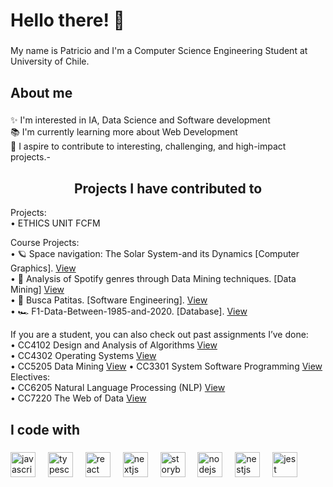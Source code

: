 <h1 align="left">Hello there! 👋 </h1>

###

<p align="left">My name is Patricio and I'm a Computer Science Engineering Student at University of Chile.</p>

###

<h2 align="left">About me</h2>

###

<p align="left">✨ I'm interested in IA, Data Science and Software development <br>📚 I'm currently learning more about Web Development<br>🎯 I aspire to contribute to interesting, challenging, and high-impact projects.-</p>

###
<h2 align="center"> Projects I have contributed to </h2>
Projects: <br>
&#8226; ETHICS UNIT FCFM

Course Projects: <br>
&#8226; 🪐 Space navigation: The Solar System-and its Dynamics [Computer Graphics]. [View](https://github.com/patricioespinozaa/CC3501-Computer-Graphics-Space-Navigation-The-Solar-System-and-Its-Dynamics) <br>
&#8226; 🎵 Analysis of Spotify genres through Data Mining techniques. [Data Mining] [View](https://github.com/patricioespinozaa/CC5205-Proyecto-Mineria-de-datos) <br>
&#8226; 🐾 Busca Patitas. [Software Engineering]. [View](https://github.com/patricioespinozaa/CC4401-Software-Engineering-Proyecto-Busca-Patitas) <br>
&#8226; 🏎️ F1-Data-Between-1985-and-2020. [Database]. [View](https://github.com/patricioespinozaa/CC3201-Database-Project-F1-Data-Between-1985-and-2020) <br>
 
If you are a student, you can also check out past assignments I’ve done: <br>
&#8226; CC4102 Design and Analysis of Algorithms [View](https://github.com/patricioespinozaa/CC4102-Design-and-Analysis-of-Algorithms) <br> 
&#8226; CC4302 Operating Systems [View](https://github.com/patricioespinozaa/CC4302-Operating-Systems) <br>
&#8226; CC5205 Data Mining [View](https://github.com/patricioespinozaa/CC5205-Data-Mining)
&#8226; CC3301 System Software Programming [View](https://github.com/patricioespinozaa/CC3301-System-Software-Programming) <br>
Electives: <br>
&#8226; CC6205 Natural Language Processing (NLP) [View](https://github.com/patricioespinozaa/CC6205-Natural-Language-Processing) <br>
&#8226; CC7220 The Web of Data [View](https://github.com/patricioespinozaa/CC7220-The-Web-Of-Data) <br>
###

<h2 align="left">I code with</h2>

###

<div align="left">
  <img src="https://cdn.jsdelivr.net/gh/devicons/devicon/icons/javascript/javascript-original.svg" height="40" alt="javascript logo"  />
  <img width="12" />
  <img src="https://cdn.jsdelivr.net/gh/devicons/devicon/icons/typescript/typescript-original.svg" height="40" alt="typescript logo"  />
  <img width="12" />
  <img src="https://cdn.jsdelivr.net/gh/devicons/devicon/icons/react/react-original.svg" height="40" alt="react logo"  />
  <img width="12" />
  <img src="https://cdn.jsdelivr.net/gh/devicons/devicon/icons/nextjs/nextjs-original.svg" height="40" alt="nextjs logo"  />
  <img width="12" />
  <img src="https://cdn.jsdelivr.net/gh/devicons/devicon/icons/storybook/storybook-original.svg" height="40" alt="storybook logo"  />
  <img width="12" />
  <img src="https://cdn.jsdelivr.net/gh/devicons/devicon/icons/nodejs/nodejs-original.svg" height="40" alt="nodejs logo"  />
  <img width="12" />
  <img src="https://cdn.jsdelivr.net/gh/devicons/devicon/icons/nestjs/nestjs-original.svg" height="40" alt="nestjs logo"  />
  <img width="12" />
  <img src="https://cdn.jsdelivr.net/gh/devicons/devicon/icons/jest/jest-plain.svg" height="40" alt="jest logo"  />
</div>

###
